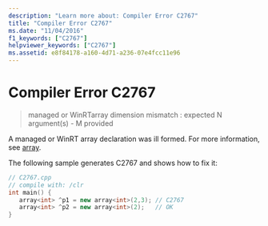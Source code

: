 ```yaml
---
description: "Learn more about: Compiler Error C2767"
title: "Compiler Error C2767"
ms.date: "11/04/2016"
f1_keywords: ["C2767"]
helpviewer_keywords: ["C2767"]
ms.assetid: e8f84178-a160-4d71-a236-07e4fcc11e96
---
```

# Compiler Error C2767

> managed or WinRTarray dimension mismatch : expected N argument(s) - M provided

A managed or WinRT array declaration was ill formed. For more information, see [array](../../extensions/arrays-cpp-component-extensions.md).

The following sample generates C2767 and shows how to fix it:

```cpp
// C2767.cpp
// compile with: /clr
int main() {
   array<int> ^p1 = new array<int>(2,3); // C2767
   array<int> ^p2 = new array<int>(2);   // OK
}
```
